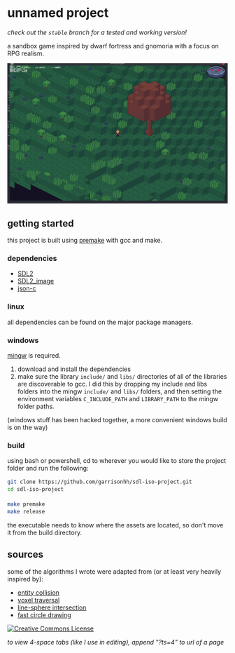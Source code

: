 # unnamed project

*check out the `stable` branch for a tested and working version!*

a sandbox game inspired by dwarf fortress and gnomoria with a focus on RPG realism.

![screenshot](/assets/screenshots/game.png)

## getting started

this project is built using [premake](https://premake.github.io/) with gcc and make.

### dependencies
- [SDL2](https://libsdl.org/)
- [SDL2_image](https://www.libsdl.org/projects/SDL_image/)
- [json-c](https://json-c.github.io/json-c/json-c-current-release/doc/html/index.html)

### linux

all dependencies can be found on the major package managers.

### windows

[mingw](https://osdn.net/projects/mingw/) is required.

1. download and install the dependencies
2. make sure the library `include/` and `libs/` directories of all of the libraries are discoverable to gcc. I did this by dropping my include and libs folders into the mingw `include/` and `libs/` folders, and then setting the environment variables `C_INCLUDE_PATH` and `LIBRARY_PATH` to the mingw folder paths.

(windows stuff has been hacked together, a more convenient windows build is on the way)

### build

using bash or powershell, cd to wherever you would like to store the project folder and run the following:

```bash
git clone https://github.com/garrisonhh/sdl-iso-project.git
cd sdl-iso-project

make premake
make release
```

the executable needs to know where the assets are located, so don't move it from the build directory.

## sources

some of the algorithms I wrote were adapted from (or at least very heavily inspired by):
- [entity collision](https://www.youtube.com/watch?v=8JJ-4JgR7Dg)
- [voxel traversal](https://citeseerx.ist.psu.edu/viewdoc/download?doi=10.1.1.42.3443&rep=rep1&type=pdf)
- [line-sphere intersection](https://gamedev.stackexchange.com/questions/27755/optimized-algorithm-for-line-sphere-intersection-in-glsl)
- [fast circle drawing](https://citeseerx.ist.psu.edu/viewdoc/summary?doi=10.1.1.92.9663)

<a rel="license" href="http://creativecommons.org/licenses/by-nc-sa/4.0/"><img alt="Creative Commons License" style="border-width:0" src="https://i.creativecommons.org/l/by-nc-sa/4.0/88x31.png" /></a>

*to view 4-space tabs (like I use in editing), append "?ts=4" to url of a page*
